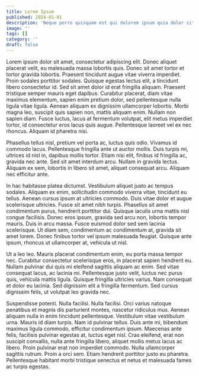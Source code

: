 ```yaml
---
title: Lorem Ipsum
published: 2024-01-01
description: 'Neque porro quisquam est qui dolorem ipsum quia dolor sit amet, consectetur, adipisci velit...'
image: ''
tags: []
category: ''
draft: false 
---
```

Lorem ipsum dolor sit amet, consectetur adipiscing elit. Donec aliquet placerat velit, eu malesuada massa lobortis quis. Donec sit amet tortor et tortor gravida lobortis. Praesent tincidunt augue vitae viverra imperdiet. Proin sodales porttitor sodales. Quisque egestas lectus elit, a tincidunt libero consectetur id. Sed sit amet dolor id erat fringilla aliquam. Praesent tristique semper mauris eget dapibus. Curabitur placerat, diam vitae maximus elementum, sapien enim pretium dolor, sed pellentesque nulla ligula vitae ligula. Aenean aliquam ex dignissim ullamcorper lobortis. Morbi magna leo, suscipit quis sapien non, mattis aliquam enim. Nullam non sapien diam. Fusce luctus, lacus at fermentum volutpat, elit metus imperdiet tortor, id consectetur eros lacus quis augue. Pellentesque laoreet vel ex nec rhoncus. Aliquam id pharetra nisi.

Phasellus tellus nisl, pretium vel porta ac, luctus quis odio. Vivamus id commodo lacus. Pellentesque fringilla ante ut auctor mollis. Duis turpis mi, ultrices id nisl in, dapibus mollis tortor. Etiam nisi elit, finibus id fringilla ac, gravida nec ante. Sed sit amet interdum arcu. Nullam in gravida lectus. Aliquam ex sem, lobortis in libero sit amet, aliquet consequat arcu. Aliquam nec efficitur ante.

In hac habitasse platea dictumst. Vestibulum aliquet justo ac tempus sodales. Aliquam ex enim, sollicitudin commodo viverra vitae, tincidunt eu tellus. Aenean cursus ipsum at ultricies commodo. Duis vitae dolor et augue scelerisque ultricies. Fusce sit amet nibh turpis. Phasellus sit amet condimentum purus, hendrerit porttitor dui. Quisque iaculis urna mattis nisl congue facilisis. Donec eros ipsum, gravida sed arcu non, lobortis tempor mauris. Duis in arcu massa. Fusce euismod dolor sed sem lacinia scelerisque. Ut diam sem, condimentum ac condimentum at, gravida sit amet lorem. Donec finibus tortor vel ipsum malesuada feugiat. Quisque ante ipsum, rhoncus ut ullamcorper at, vehicula ut nisl.

Ut a leo leo. Mauris placerat condimentum enim, eu porta massa tempor nec. Curabitur consectetur scelerisque eros, in placerat sapien hendrerit eu. Nullam pulvinar dui quis mi eleifend sagittis aliquam ac enim. Sed vitae consequat lacus, ac lacinia mi. Pellentesque justo velit, luctus nec purus quis, vehicula mattis ligula. Quisque fringilla ultricies varius. Nam consequat et dolor eu lacinia. Sed dignissim elit a fringilla fermentum. Sed cursus dignissim felis, ut volutpat leo gravida nec.

Suspendisse potenti. Nulla facilisi. Nulla facilisi. Orci varius natoque penatibus et magnis dis parturient montes, nascetur ridiculus mus. Aenean aliquam nulla in enim tincidunt pellentesque. Vestibulum vitae vestibulum urna. Mauris id diam turpis. Nam id pulvinar tellus. Duis ante mi, bibendum maximus ligula commodo, efficitur condimentum ipsum. Maecenas ante felis, facilisis pulvinar egestas at, luctus eget nisl. Cras eleifend, erat non suscipit convallis, nulla ante fringilla libero, aliquet mollis metus lacus ac libero. Proin pulvinar erat non imperdiet commodo. Nulla ullamcorper sagittis rutrum. Proin a orci sem. Etiam hendrerit porttitor justo eu pharetra. Pellentesque habitant morbi tristique senectus et netus et malesuada fames ac turpis egestas.
